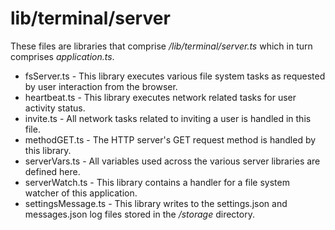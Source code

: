 # lib/terminal/server
These files are libraries that comprise */lib/terminal/server.ts* which in turn comprises *application.ts*.

* fsServer.ts - This library executes various file system tasks as requested by user interaction from the browser.
* heartbeat.ts - This library executes network related tasks for user activity status.
* invite.ts - All network tasks related to inviting a user is handled in this file.
* methodGET.ts - The HTTP server's GET request method is handled by this library.
* serverVars.ts - All variables used across the various server libraries are defined here.
* serverWatch.ts - This library contains a handler for a file system watcher of this application.
* settingsMessage.ts - This library writes to the settings.json and messages.json log files stored in the */storage* directory.